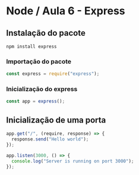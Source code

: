 # Node / Aula 6 - Express

## Instalação do pacote

`npm install express`

### Importação do pacote

```js
const express = require("express");
```

### Inicialização do express

```js
const app = express();
```

## Inicialização de uma porta

```js
app.get("/", (require, response) => {
  response.send("Hello world");
});

app.listen(3000, () => {
  console.log("Server is running on port 3000");
});
```
